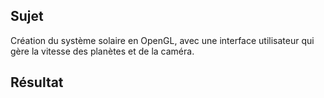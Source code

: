 ## Sujet
Création du système solaire en OpenGL, avec une interface utilisateur qui gère la vitesse des planètes et de la caméra.

## Résultat
